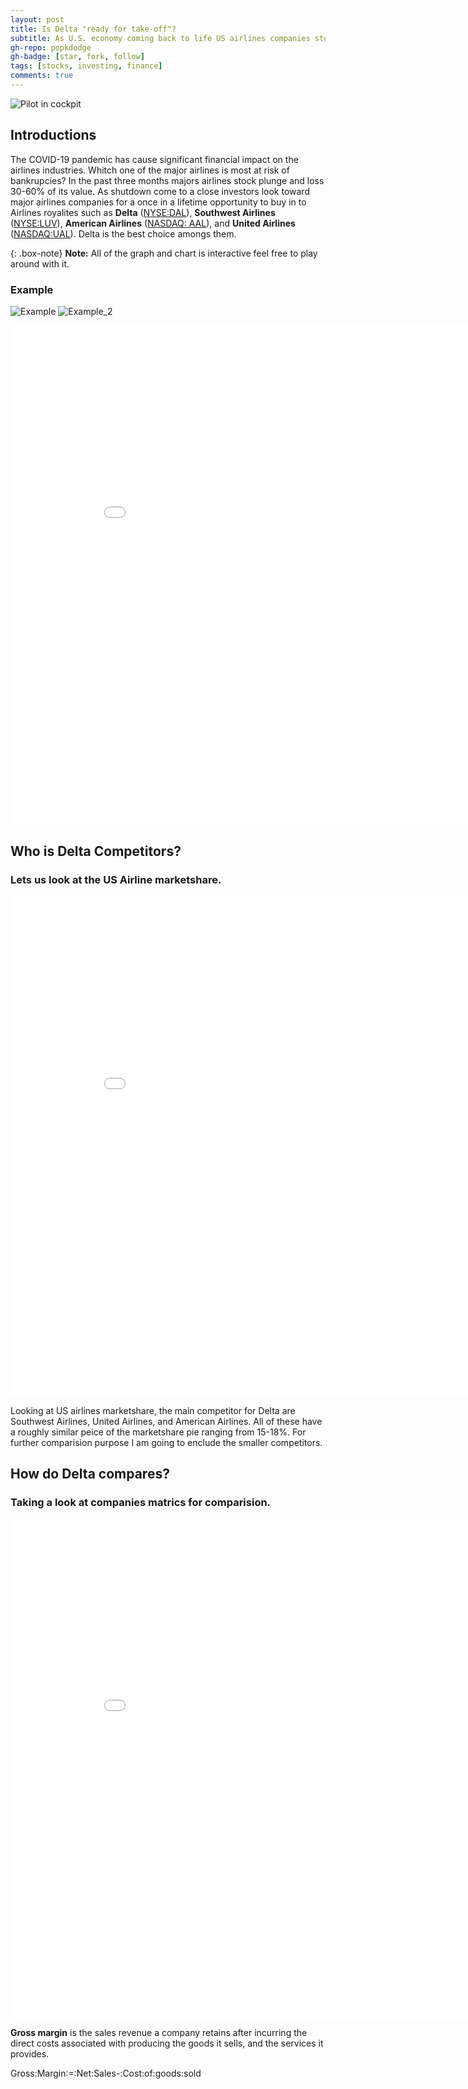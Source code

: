 ```yaml
---
layout: post
title: Is Delta "ready for take-off"?
subtitle: As U.S. economy coming back to life US airlines companies stock look like a once in a lifetime opportunity for investors.
gh-repo: popkdodge
gh-badge: [star, fork, follow]
tags: [stocks, investing, finance]
comments: true
---
```


![Pilot in  cockpit](https://api.time.com/wp-content/uploads/2019/02/airline-pilot-language.jpg?w=800&quality=85)

## Introductions

The COVID-19 pandemic has cause significant financial impact on the airlines industries. Whitch one of the major airlines is most at risk of bankrupcies?  In the past three months majors airlines stock plunge and loss 30-60% of its value. As shutdown come to a close investors look toward major airlines companies for a once in a lifetime opportunity to buy in to Airlines royalites such as **Delta** ([NYSE:DAL](https://finance.yahoo.com/quote/DAL/)), **Southwest Airlines** ([NYSE:LUV](https://finance.yahoo.com/quote/LUV/)), **American Airlines** ([NASDAQ: AAL](https://finance.yahoo.com/quote/AAL/)), and **United Airlines** ([NASDAQ:UAL](https://finance.yahoo.com/quote/UAL/)). Delta is the best choice amongs them.

{: .box-note}
**Note:** All of the graph and chart is interactive feel free to play around with it.

### Example
![Example](https://gyazo.com/88d60e708bb497242596b7bfc76eed0a)
![Example_2](https://gyazo.com/b35bbbdc75f99680d6667bef94a3d4b9)

<iframe width="900" height="800" frameborder="0" scrolling="no" src="//plotly.com/~popkdodge/1.embed"></iframe>

## Who is Delta Competitors?

### Lets us look at the US Airline marketshare.

<iframe width="900" height="800" frameborder="0" scrolling="no" src="//plotly.com/~popkdodge/8.embed"></iframe>

Looking at US airlines marketshare, the main competitor for Delta are Southwest Airlines, United Airlines, and American Airlines.
All of these have a roughly similar peice of the marketshare pie ranging from 15-18%. For further comparision purpose I am going to enclude the smaller competitors.  

## How do Delta compares?

### Taking a look at companies matrics for comparision.

<iframe width="900" height="800" frameborder="0" scrolling="no" src="//plotly.com/~popkdodge/11.embed"></iframe>

**Gross margin** is the sales revenue a company retains after incurring the direct costs associated with producing the goods it sells, and the services it provides. 

Gross\:Margin\:=\:Net\:Sales-\:Cost\:of\:goods\:sold


